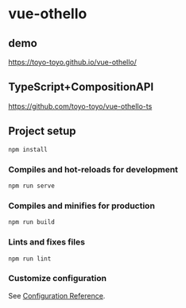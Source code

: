 # vue-othello

## demo
https://toyo-toyo.github.io/vue-othello/

## TypeScript+CompositionAPI
https://github.com/toyo-toyo/vue-othello-ts

## Project setup
```
npm install
```

### Compiles and hot-reloads for development
```
npm run serve
```

### Compiles and minifies for production
```
npm run build
```

### Lints and fixes files
```
npm run lint
```

### Customize configuration
See [Configuration Reference](https://cli.vuejs.org/config/).

